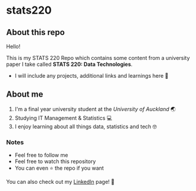 # stats220

## About this repo

Hello! 

This is my STATS 220 Repo which contains some content from a university paper I take called **STATS 220: Data Technologies**.
* I will include any projects, additional links and learnings here 🌟 

## About me

1. I'm a final year university student at the *University of Auckland* 🌏
2. Studying IT Management & Statistics 💻
3. I enjoy learning about all things data, statistics and tech 🤓

### Notes

* Feel free to follow me
* Feel free to watch this repository
* You can even ⭐ the repo if you want

You can also check out my [LinkedIn](https://www.linkedin.com/in/sriya-garamilla-8660b9248) page! 🤝
